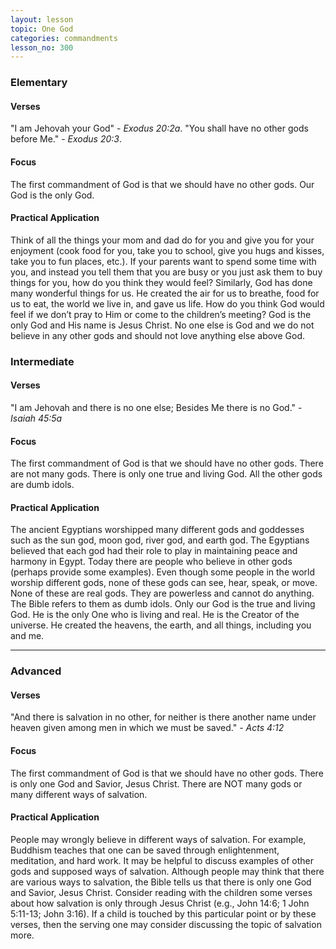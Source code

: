 ```yaml
---
layout: lesson
topic: One God
categories: commandments
lesson_no: 300
---
```


### Elementary

#### Verses
"I am Jehovah your God" - _Exodus 20:2a_.
"You shall have no other gods before Me." - _Exodus 20:3_.

#### Focus
The first commandment of God is that we should have no other gods. Our God is the only God.

#### Practical Application
Think of all the things your mom and dad do for you and give you for your
enjoyment (cook food for you, take you to school, give you hugs and kisses, take
you to fun places, etc.). If your parents want to spend some time with you, and
instead you tell them that you are busy or you just ask them to buy things for you,
how do you think they would feel? Similarly, God has done many wonderful things
for us. He created the air for us to breathe, food for us to eat, the world we live
in, and gave us life. How do you think God would feel if we don’t pray to Him or
come to the children’s meeting? God is the only God and His name is Jesus Christ.
No one else is God and we do not believe in any other gods and should not love
anything else above God.

### Intermediate

#### Verses
"I am Jehovah and there is no one else; Besides Me there is no God." - _Isaiah 45:5a_

#### Focus
The first commandment of God is that we should have no other gods. There are not many 
gods. There is only one true and living God. All the other gods are dumb idols. 

#### Practical Application
The ancient Egyptians worshipped many different gods and goddesses such as the 
sun god, moon god, river god, and earth god. The Egyptians believed that each god
had their role to play in maintaining peace and harmony in Egypt. Today there are
people who believe in other gods (perhaps provide some examples). Even though some
people in the world worship different gods, none of these gods can see, hear,
speak, or move. None of these are real gods. They are powerless and cannot do
anything. The Bible refers to them as dumb idols. Only our God is the true and
living God. He is the only One who is living and real. He is the Creator of the
universe. He created the heavens, the earth, and all things, including you and me. 
<hr />

### Advanced

#### Verses
"And there is salvation in no other, for neither is there another name under heaven given 
among men in which we must be saved." - _Acts 4:12_ 

#### Focus
The first commandment of God is that we should have no other gods. There is only one God 
and Savior, Jesus Christ. There are NOT many gods or many different ways of salvation. 

#### Practical Application
People may wrongly believe in different ways of salvation. For example, Buddhism
teaches that one can be saved through enlightenment, meditation, and hard work.
It may be helpful to discuss examples of other gods and supposed ways of salvation.
Although people may think that there are various ways to salvation, the Bible tells
us that there is only one God and Savior, Jesus Christ. Consider reading with the
children some verses about how salvation is only through Jesus Christ
(e.g., John 14:6; 1 John 5:11-13; John 3:16). If a child is touched by this 
particular point or by these verses, then the serving one may consider discussing
the topic of salvation more.
